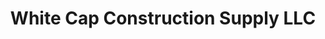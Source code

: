 ---
title: "White Cap Construction Supply LLC"
url: /manchester/white-cap-construction-supply-llc/
shop: car repair
---